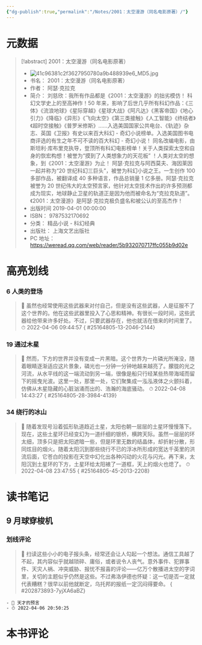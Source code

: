 ```yaml
---
{"dg-publish":true,"permalink":"/Notes/2001：太空漫游（同名电影原著）/"}
---
```



# 元数据

> [!abstract] 2001：太空漫游（同名电影原著）
> - ![41c96381c2f3627950780a9b488939e6_MD5.jpg](/img/user/Attachments/41c96381c2f3627950780a9b488939e6_MD5.jpg)
> - 书名： 2001：太空漫游（同名电影原著）
> - 作者： 阿瑟·克拉克
> - 简介： 刘慈欣：我所有作品都是《2001：太空漫游》的拙劣模仿！ 科幻文学史上的至高神作！50 年来，影响了后世几乎所有科幻作品：《三体》《流浪地球》《星际穿越》《星球大战》《阿凡达》《黑客帝国》《地心引力》《降临》《异形》《飞向太空》《第三类接触》《人工智能》《终结者》《超时空接触》《普罗米修斯》……入选美国国家公共电台、《轨迹》杂志、英国《卫报》有史以来百大科幻 - 奇幻小说榜单。入选美国图书电商评选的有生之年不可不读的百大科幻 - 奇幻小说！ 同名改编电影，由斯坦利·库布里克执导，登顶所有科幻电影榜单！关于人类探索太空和自身的恢宏构想！被誉为“摸到了人类想象力的天花板” ！人类对太空的想象，到《2001：太空漫游》为止！ 阿瑟·克拉克与阿西莫夫、海因莱因一起并称为“20 世纪科幻三巨头”，被誉为科幻小说之王。一生创作 100 多部作品，被翻译成 40 多种语言，作品总销量 1 亿多册。阿瑟·克拉克被誉为 20 世纪伟大的太空预言家，他针对太空技术作出的许多预测都成为现实，地球静止卫星的轨道正是因为他而被命名为“克拉克轨道”。《2001：太空漫游》是阿瑟·克拉克极负盛名和被公认的至高杰作！
> - 出版时间 2019-04-01 00:00:00
> - ISBN： 9787532170692
> - 分类： 精品小说 - 科幻经典
> - 出版社： 上海文艺出版社
> - PC 地址：https://weread.qq.com/web/reader/5b932070717ffc055b9d02e

# 高亮划线

### 6 人类的登场

> 📌 虽然也经常使用这些武器来对付自己，但是没有这些武器，人是征服不了这个世界的。他在这些武器里投入了心思和精神。有很长一段时间，这些武器给他带来许多好处。不过，只要武器存在，他也就活在借来的时间里了。
> ⏱ 2022-04-06 09:44:57
{ #25164805-13-2046-2144}


### 19 通过木星

> 📌 然而，下方的世界并没有变成一片黑暗。这个世界为一片磷光所淹没，随着眼睛逐渐适应这片景象，磷光也一分钟一分钟地越来越亮了。朦胧的光之河流，从水平线的这一端流动到另一端，很像是船只行经某些热带海域而留下的摇曳光波。这里一处，那里一处，它们聚集成一泓泓液体之火颤抖着，仿佛从木星隐藏的心脏汹涌而出的、浩瀚的海底骚动。
> ⏱ 2022-04-08 14:43:27
{ #25164805-28-3984-4139}


### 34 绕行的冰山

> 📌 随着发现号沿着弧形轨道趋近土星，太阳也朝一层层的土星环慢慢落下。现在，这些土星环已经变幻为一道纤细的银桥，横跨天际。虽然一层层的环太细，顶多只是把太阳遮暗一些，但是环里无数的结晶体，却折射分散，形同炫目的烟火。随着太阳沉到那些绕行不已的浮冰所形成的宽达千英里的洪流后面，它苍白的投影在天空中幻化出各种闪动的火花与闪光。再下来，太阳沉到土星环的下方，土星环给太阳裱了一道框，天上的烟火也熄了。
> ⏱ 2022-04-08 23:47:55
{ #25164805-45-2013-2208}


# 读书笔记

## 9 月球穿梭机

### 划线评论

> 📌 扫读这些小小的电子报头条，经常还会让人勾起一个想法。通信工具越了不起，其内容似乎就越琐碎、庸俗，或者说令人丧气。意外事件、犯罪事件、天灾人祸、冲突威胁、报忧不报喜的评论——亿万个散播进太空的字词里，关切的主题似乎仍然是这些。不过弗洛伊德也怀疑：这一切是否一定就代表糟糕？很早以前他就断定，乌托邦的报纸一定沉闷得要命。 
{ #202873893-7yjXA6aBZ}

    - 💭 天才的预言
    - ⏱ 2022-04-06 20:50:25


# 本书评论
